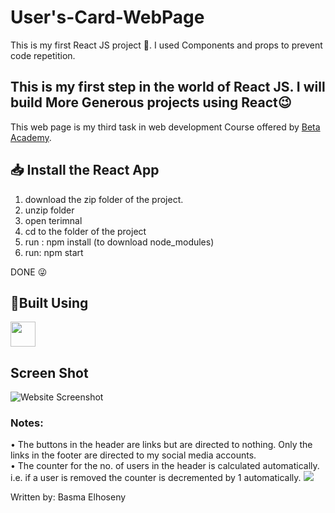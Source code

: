 # User's-Card-WebPage
This is my first React JS project 🤗. I used Components and props to prevent code repetition.

## This is my first step in the world of React JS. I will build More Generous projects using React😉

This web page is my third task in web development Course offered by <a href="https://www.facebook.com/BetaAcademy.B">Beta Academy</a>.

## 📥 Install the React App
<ol>
<li>download the zip folder of the project</a>.</li>
<li>unzip folder</li>
<li>open terimnal</li>
<li>cd to the folder of the project</li>
<li>run : npm install (to download node_modules)</li>
<li>run: npm start </li>
</ol>
DONE 😜


## 🔨Built Using
<img height="40" src="https://cdn0.iconfinder.com/data/icons/logos-brands-in-colors/128/react-1024.png" />

## Screen Shot
<img src="https://github.com/BasmaElhoseny01/Users-Card-WebPage/blob/main/Screenshot.png" alt="Website Screenshot" />

### Notes:
 • The buttons in the header are links but are directed to nothing. Only the links in the footer are directed to my social media accounts.<br>
 • The counter for the no. of users in the header is calculated automatically. i.e. if a user is removed the counter is decremented by 1 automatically.
 <img src="https://github.com/BasmaElhoseny01/Users-Card-WebPage/blob/main/Screenshot%202.png"/>
 
Written by: Basma Elhoseny
